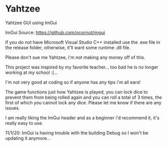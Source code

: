 # Yahtzee
Yahtzee GUI using ImGui

ImGui Source: https://github.com/ocornut/imgui

If you do not have Microsoft Visual Studio C++ installed use the .exe file in the release folder, otherwise, it'll want some runtime .dll file.

Please don't sue me Yahtzee, i'm not making any money off of this.

This project was inspired by my favorite teacher... too bad he is no longer working at my school :(...

I'm not very good at coding so if anyone has any tips i'm all ears!

The game functions just how Yahtzee is played, you can lock dice to prevent them from being rolled again and you can roll a total of 3 times, the first of which you cannot lock any dice. Please let me know if there are any issues.

I am really liking the ImGui header and as a beginner i'd recommend it, it's really easy to use.

11/1/20: ImGui is having trouble with the building Debug so I won't be updating it anymore... 
